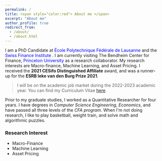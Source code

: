 ```yaml
---
permalink: /
title: <span style="color:red"> About me </span>
excerpt: "About me"
author_profile: true
redirect_from:
  - /about/
  - /about.html
---
```


I am a PhD Candidate at <span style="color:blue">École Polytechnique Fédérale de Lausanne </span>  and the <span style="color:blue"> Swiss Finance Institute </span>. I am currently visiting The Bendheim Center for Finance, <span style="color:blue"> Princeton University </span>as a research collaborator. My research interests are Macro-finance, Machine Learning, and Asset Pricing. I received the **2021 CESifo Distinguished Affiliate** award, and was a runner-up for the **ESRB Ieke van den Burg Prize 2021**.

> I will be on the academic job market during the 2022-2023 academic year. You can find my Curriculum Vitae [here](https://goutham-epfl.github.io/website/files/CV.pdf).

Prior to my graduate studies, I worked as a Quantitative Researcher for four years. I have degrees in *Computer Science Engineering*, *Economics*, and have passed all three levels of the *CFA program*. When I'm not doing research, I like to play basketball, weight train, and solve math and algorithmic puzzles.

### Research Interest
* Macro-Finance
* Machine Learning
* Asset Pricing
